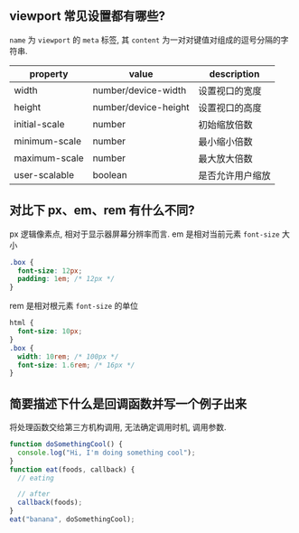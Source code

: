 ## viewport 常见设置都有哪些?

`name` 为 `viewport` 的 `meta` 标签, 其 `content` 为一对对键值对组成的逗号分隔的字符串.

| property      | value                | description      |
| ------------- | -------------------- | ---------------- |
| width         | number/device-width  | 设置视口的宽度   |
| height        | number/device-height | 设置视口的高度   |
| initial-scale | number               | 初始缩放倍数     |
| minimum-scale | number               | 最小缩小倍数     |
| maximum-scale | number               | 最大放大倍数     |
| user-scalable | boolean              | 是否允许用户缩放 |

## 对比下 px、em、rem 有什么不同?

px 逻辑像素点, 相对于显示器屏幕分辨率而言.
em 是相对当前元素 `font-size` 大小

```css
.box {
  font-size: 12px;
  padding: 1em; /* 12px */
}
```

rem 是相对根元素 `font-size` 的单位

```css
html {
  font-size: 10px;
}
.box {
  width: 10rem; /* 100px */
  font-size: 1.6rem; /* 16px */
}
```

## 简要描述下什么是回调函数并写一个例子出来

将处理函数交给第三方机构调用, 无法确定调用时机, 调用参数.

```javascript
function doSomethingCool() {
  console.log("Hi, I'm doing something cool");
}
function eat(foods, callback) {
  // eating

  // after
  callback(foods);
}
eat("banana", doSomethingCool);
```
